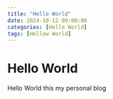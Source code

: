 ```yaml
---
title: "Hello World"
date: 2024-10-12 00:00:00 
categories: [Hello World]
tags: [Hellow World]
---
```


# Hello World

Hello World this my personal blog